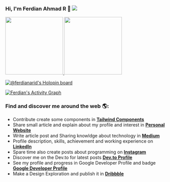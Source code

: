 ### Hi, I'm Ferdian Ahmad R 👋 ![](https://komarev.com/ghpvc/?username=ferdianar)
<!-- :sparkles: Mostly using React, Tailwind CSS, Redux, Formik, Strapi, Axios, GraphQL, Eslint :sparkles: -->
<!-- :sparkles: Prefer and Interest with **Microservices** Architecture :sparkles: -->

<!-- [![Typing SVG](https://readme-typing-svg.herokuapp.com?font=Fira+Sans&color=%23F6F703&size=18&duration=7500&lines=Let's+Explore+My+Github+Portfolio+%F0%9F%91%8B;I'm+mostly+using+JavaScript+Language+%F0%9F%8C%9F;Focused+in+Frontend+Development+%F0%9F%8E%AD;Also+Learn+Backend+Development+with+JS+%F0%9F%92%BB;Interest+about+Design+System+Component+%F0%9F%A7%A9;Always+using+Task+Management+%F0%9F%93%86;Thank+You+......+!!!+%F0%9F%91%8F%F0%9F%91%8F)](https://git.io/typing-svg) -->

<!-- ![Next JS](https://img.shields.io/badge/Nextjs-black?style=for-the-badge&logo=next.js&logoColor=white)![React](https://img.shields.io/badge/react-%2320232a.svg?style=for-the-badge&logo=react&logoColor=%2361DAFB)![JavaScript](https://img.shields.io/badge/javascript-%23323330.svg?style=for-the-badge&logo=javascript&logoColor=%23F7DF1E)
![TypeScript](https://img.shields.io/badge/typescript-%23007ACC.svg?style=for-the-badge&logo=typescript&logoColor=white)![TailwindCSS](https://img.shields.io/badge/tailwindcss-%2338B2AC.svg?style=for-the-badge&logo=tailwind-css&logoColor=white) -->

<!-- <img src="https://raw.githubusercontent.com/ferdianar/ferdianarportfolio/master/eco.jpg" alt="Ferdian Ahmad R Profile - Instructor and Frontend Developer"> -->
<!-- I major in **Informatics Engineering**, I explore the world of websites, especially on the **Frontend Web Development**. I have studied for more than 3+ years. and have 2+ year **Work Experience**. I'm very passionate about learning new technologies trends like JavaScript Framework and Design Trend. **Visual Studio Code** and **Figma** Users -->




<!-- <a href="#"><img src="https://api.daily.dev/devcards/664069b76eac4c99ae4bcc41edc056b4.png?r=mm1" width="300" alt="Ferdian Ahmad R's Dev Card"/></a> -->

<p align="left">
<a href="https://github.com/ferdianar">
  <img height="180em" src="https://github-readme-stats-eight-theta.vercel.app/api?username=ferdianar&show_icons=true&theme=algolia&include_all_commits=true&count_private=true"/>
  <img height="180em" src="https://github-readme-stats-eight-theta.vercel.app/api/top-langs/?username=ferdianar&layout=compact&langs_count=10&theme=algolia"/>
</a>
</p>

<!-- [![GitHub Streak](https://github-readme-streak-stats.herokuapp.com?user=ferdianar&theme=navy-gear&date_format=M%20j%5B%2C%20Y%5D&fire=DDCF00&background=00031B&border=D5DD00&stroke=CDDD00&ring=5A59DD&currStreakNum=D8DD00&sideNums=D9EA2D&currStreakLabel=DD2727&sideLabels=7B6DDD&dates=DDDC1D)](https://git.io/streak-stats) -->

<!-- ### 🏆 Github Profile Trophy
 -->
<!-- <p align="left"><a href="#"><img src="https://github-profile-trophy.vercel.app/?username=ferdianar&theme=juicyfresh&margin-w=4&margin-h=4&row=1&column=6"/></a></p> -->
 
<!-- ### 🌟 Favourite Technologies

> Tools, languages, and other things that I like to work with.

<table>
  <tr> -->
<!--     <td align="center" width="96">
      <a href="#">
        <img src="./img/next.png" width="48" height="48" alt="Next" />
      </a>
      <br>Next JS
    </td> -->
<!--    <td align="center" width="96">
      <a href="#" >
        <img src="./img/react.svg" width="48" height="48" alt="React" />
      </a>
      <br>React JS
    </td> -->
<!--     <td align="center" width="96">
      <a href="#">
        <img src="./img/typescript.svg" width="48" height="48" alt="TypeScript" />
      </a>
      <br>TypeScript
    </td> -->
<!--    <td align="center" width="96">
      <a href="#">
        <img src="./img/redux.png" width="48" height="48" alt="redux" />
      </a>
      <br>Redux
    </td> -->
<!--     <td align="center" width="96">
      <a href="#">
        <img src="./img/javascript.svg" width="48" height="48" alt="JavaScript" />
      </a>
      <br>JavaScript
   </td>
   <td align="center" width="96">
      <a href="#" >
        <img src="./img/tailwind.png" width="48" height="48" alt="tailwind" />
      </a>
      <br>Tailwind
    </td> -->
<!--    <td align="center" width="96">
      <a href="#" >
        <img src="./img/graphql.png" width="48" height="48" alt="graphql" />
      </a>
      <br>GraphQL
    </td> -->
<!--    <td align="center" width="96">
      <a href="#" >
        <img src="./img/reactquery.svg" width="48" height="48" alt="reactquery" />
      </a>
      <br>ReQuery
    </td> -->
<!--     <td align="center" width="96">
      <a href="#">
        <img src="./img/sass.svg" width="48" height="48" alt="Sass" />
      </a>
      <br>Sass
    </td> -->
<!--    <td align="center" width="96">
      <a href="#">
        <img src="https://raw.githubusercontent.com/PowerShell/PowerShell/master/assets/ps_black_128.svg" width="48" height="48" alt="Powershell" />
      </a>
      <br>Powershell
    </td> -->
<!--   </tr>
</table> -->

[![@ferdianarid's Holopin board](https://holopin.me/ferdianarid)](https://holopin.io/@ferdianarid)

<a href="https://github.com/ferdianar/github-readme-activity-graph"><img alt="Ferdian's Activity Graph" src="https://activity-graph.herokuapp.com/graph?username=ferdianar&bg_color=0D1117&color=5BCDEC&line=5BCDEC&point=FFFFFF&hide_border=true" /></a>

### Find and discover me around the web 🌎:
 - Contribute create some components in <a href="https://tailwindcomponents.com/u/ferdian-ahmad-r" target="_blank" alt="tailwind"> **Tailwind Components** </a>
 - Share small article and explain about my profile and interest in <a href="https://ferdianarid.com" target="_blank" alt="website"> **Personal Website** </a>
 - Write article post and Sharing knowldge about technology in <a href="https://ferdianar.medium.com/" target="_blank" alt="medium ferdian"> **Medium** </a>
 - Profile description, skills, achievement and working experience on <a href="https://www.linkedin.com/in/ferdianar/" target="_blank" alt="linkedin"> **LinkedIn** </a>
 - Spare time also create posts about programming on <a href="https://www.instagram.com/ferdianarid/" target="_blank" alt="instagram"> **Instagram** </a>
 - Discover me on the Dev.to for latest posts <a href="https://dev.to/ferdianar" alt="devto">**Dev.to Profile**</a>
 - See my profile and progress in Google Developer Profile and badge <a href="https://g.dev/ferdianarid" alt="googledeveloper">**Google Developer Profile**</a>
 - Make a Design Exploration and publish it in <a href="https://dribbble.com/ferdianar" alt="dribbble" target="_blank"> **Dribbble**</a>
 <!--  - Learn problem solving skill for solving any problem in <a href="https://www.hackerrank.com/ferdianarid"> Hackerrank </a> -->
